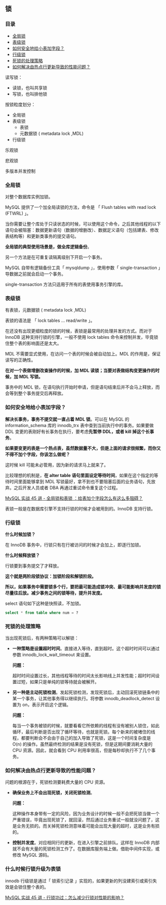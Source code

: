 ## 锁

### 目录

-  [全局锁](#全局锁)
- [表级锁](#表级锁)
- [如何安全地给小表加字段？](#如何安全地给小表加字段)
- [行级锁](#行级锁)
- [死锁的处理策略](#死锁的处理策略)
- [如何解决由热点行更新导致的性能问题？](#如何解决由热点行更新导致的性能问题)



读写锁：

- 读锁，也叫共享锁
- 写锁，也叫排他锁



按锁粒度划分：
- 全局锁
- 表级锁
  - 表锁
  - 元数据锁 ( metadata lock ,MDL)
- 行级锁



乐观锁

悲观锁

多版本并发控制


### 全局锁
对整个数据库实例加锁。

MySQL 提供了一个加全局读锁的方法，命令是 「 Flush tables with read lock (FTWRL) 」。

当你需要让整个库处于只读状态的时候，可以使用这个命令，之后其他线程的以下语句会被阻塞：数据更新语句（数据的增删改）、数据定义语句（包括建表、修改表结构等）和更新类事务的提交语句。

**全局锁的典型使用场景是，做全库逻辑备份**。

另一个方法是在可重复读隔离级别下开启一个事务。

MySQL 自带有逻辑备份工具「 mysqldump 」，使用参数「 single-transaction 」导数据之前就会启动一个事务。

single-transaction 方法只适用于所有的表使用事务引擎的库。



### 表级锁

有表锁，元数据锁 ( metadata lock ,MDL)

表锁的语法是 「 lock tables … read/write 」。

在还没有出现更细粒度的锁的时候，表锁是最常用的处理并发的方式。而对于 InnoDB 这种支持行锁的引擎，一般不使用 lock tables 命令来控制并发，毕竟锁住整个表的影响面还是太大。



MDL 不需要显式使用，在访问一个表的时候会被自动加上。MDL 的作用是，保证读写的正确性。

**在对一个表做增删改查操作的时候，加 MDL 读锁；当要对表做结构变更操作的时候，加 MDL 写锁。**

事务中的 MDL 锁，在语句执行开始时申请，但是语句结束后并不会马上释放，而会等到整个事务提交后再释放。



### 如何安全地给小表加字段？

**解决长事务，事务不提交就一直占着 MDL 锁**。可以在 MySQL 的 information_schema 库的 innodb_trx 表中查到当前执行中的事务。如果要做 DDL 变更的表刚好有长事务在执行，要考虑**先暂停 DDL，或者 kill 掉这个长事务**。



**如果要变更的表是一个热点表，虽然数据量不大，但是上面的请求很频繁，而你又不得不加个字段，你该怎么做呢？**

这时候 kill 可能未必管用，因为新的请求马上就来了。

比较理想的机制是，**在 alter table 语句里面设定等待时间**，如果在这个指定的等待时间里面能够拿到 MDL 写锁最好，拿不到也不要阻塞后面的业务语句，先放弃。之后开发人员或者 DBA 再通过重试命令重复这个过程。





[MySQL 实战 45 讲 - 全局锁和表锁 ：给表加个字段怎么有这么多阻碍？](https://time.geekbang.org/column/article/69862)



表锁一般是在数据库引擎不支持行锁的时候才会被用到的。InnoDB 支持行锁。

### 行级锁

**什么时候加锁？**

在 InnoDB 事务中，行锁只有在行被访问的时候才会加上，即逐行加锁。

**什么时候释放锁？**

行锁要到事务提交了才释放。



**这个就是两阶段锁协议：加锁阶段和解锁阶段。**



**所以，如果事务中需要锁多个行，要把最可能造成锁冲突、最可能影响并发度的锁尽量往后放。减少事务之间的锁等待，提升并发度。**



select 语句如下这种是快照读，不加锁。

```sql
select * from table where num = ?
```



### 死锁的处理策略

当出现死锁后，有两种策略可以解锁：

- **一种策略是设置超时时间**。直接进入等待，直到超时。这个超时时间可以通过参数 innodb_lock_wait_timeout 来设置。

  **问题：**

  超时时间设置过长，其他线程等待的时间太长影响线上并发性能；超时时间设置过短，如果只是单纯的锁等待就会被解开。

- **另一种是主动死锁检测**。发起死锁检测，发现死锁后，主动回滚死锁链条中的某一个事务，让其他事务得以继续执行。将参数 innodb_deadlock_detect 设置为 on，表示开启这个逻辑。

  **问题：**

  每当一个事务被锁的时候，就要看看它所依赖的线程有没有被别人锁住，如此循环，最后判断是否出现了循环等待，也就是死锁。每个新来的被堵住的线程，都要判断会不会由于自己的加入导致了死锁，这是一个时间复杂度是 O(n) 的操作。虽然最终检测的结果是没有死锁，但是这期间要消耗大量的 CPU 资源。因此，就会看到 CPU 利用率很高，但是每秒却执行不了几个事务。



### 如何解决由热点行更新导致的性能问题？

问题的根源在于，死锁检测要耗费大量的 CPU 资源。

- **确保业务上不会出现死锁，关闭死锁检测**。

  **问题：**

  这种操作本身带有一定的风险，因为业务设计的时候一般不会把死锁当做一个严重错误，毕竟出现死锁了，就回滚，然后通过业务重试一般就没问题了，这是业务无损的。而关掉死锁检测意味着可能会出现大量的超时，这是业务有损的。

- **控制并发度**。对应相同行的更新，在进入引擎之前排队。这样在 InnoDB 内部就不会有大量的死锁检测工作了。在数据库服务端上做。借助中间件实现，或修改 MySQL 源码。



### 什么时候行锁升级为表锁

innodb 行级锁是通过「 锁索引记录 」实现的，如果更新的列没建索引或索引失效是会锁住整个表的。



[MySQL 实战 45 讲 - 行锁功过：怎么减少行锁对性能的影响？](https://time.geekbang.org/column/article/70215)



